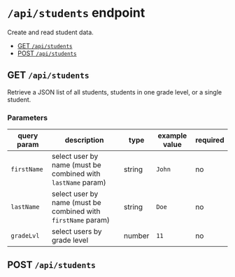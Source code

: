 # `/api/students` endpoint

Create and read student data.

-   [GET `/api/students`]()
-   [POST `/api/students`]()

## GET `/api/students`

Retrieve a JSON list of all students, students in one grade level, or a single
student.

### Parameters

| query param | description                                                   | type   | example value | required |
| ----------- | ------------------------------------------------------------- | ------ | ------------- | -------- |
| `firstName` | select user by name (must be combined with `lastName` param)  | string | `John`        | no       |
| `lastName`  | select user by name (must be combined with `firstName` param) | string | `Doe`         | no       |
| `gradeLvl`  | select users by grade level                                   | number | `11`          | no       |

## POST `/api/students`
